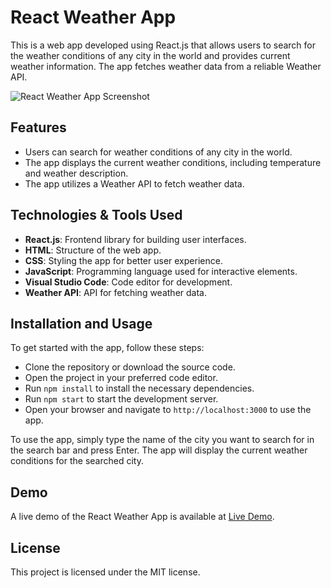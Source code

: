 # React Weather App

This is a web app developed using React.js that allows users to search for the weather conditions of any city in the world and provides current weather information. The app fetches weather data from a reliable Weather API.

![React Weather App Screenshot](https://github.com/s-shemmee/React-Weather-App/assets/56132945/a3aea312-a726-40c6-93bb-45261ecddcad)

## Features
- Users can search for weather conditions of any city in the world.
- The app displays the current weather conditions, including temperature and weather description.
- The app utilizes a Weather API to fetch weather data.

## Technologies & Tools Used
- **React.js**: Frontend library for building user interfaces.
- **HTML**: Structure of the web app.
- **CSS**: Styling the app for better user experience.
- **JavaScript**: Programming language used for interactive elements.
- **Visual Studio Code**: Code editor for development.
- **Weather API**: API for fetching weather data.

## Installation and Usage
To get started with the app, follow these steps:

- Clone the repository or download the source code.
- Open the project in your preferred code editor.
- Run `npm install` to install the necessary dependencies.
- Run `npm start` to start the development server.
- Open your browser and navigate to `http://localhost:3000` to use the app.

To use the app, simply type the name of the city you want to search for in the search bar and press Enter. The app will display the current weather conditions for the searched city.

## Demo
A live demo of the React Weather App is available at [Live Demo](https://karempudikrishnamurthy.github.io/Weather_app_react/).

## License
This project is licensed under the MIT license.
